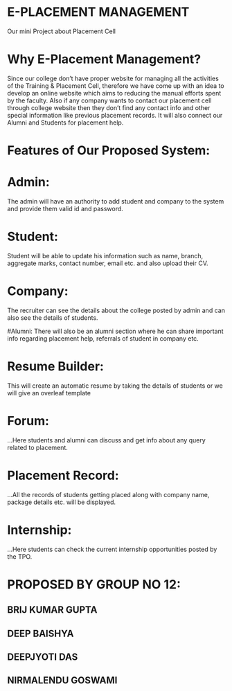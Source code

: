 # E-PLACEMENT MANAGEMENT
Our mini Project about Placement Cell

# Why E-Placement Management?
Since our college don’t have proper website for managing all the activities of the Training & Placement Cell, 
therefore we have come up with an idea to develop an online website which aims to reducing the manual efforts 
spent by the faculty. Also if any company wants to contact our placement cell through college website then they 
don’t find any contact info and other special information like previous placement records. It will also connect our 
Alumni and Students for placement help.


# Features of Our Proposed System:

# Admin: 
The admin will have an authority to add student and company to the system and
provide them valid id and password.

# Student:
Student will be able to update his information such as name, branch,
aggregate marks, contact number, email etc. and also upload their CV.

# Company: 
The recruiter can see the details about the college posted by admin and can   
also see the details of students.

#Alumni: 
There will also be an alumni section where he can share important info
regarding placement help, referrals of student in company etc.

# Resume Builder: 
This will create an automatic resume by taking the details of students or we will give an overleaf template

# Forum: 
...Here students and alumni can discuss and get info about any query related to placement.

# Placement Record: 
...All the records of students getting placed along with company name, package details etc. will be displayed.

# Internship: 
...Here students can check the current internship opportunities posted by the TPO.


# PROPOSED BY GROUP NO 12:
## BRIJ KUMAR GUPTA <br>
## DEEP BAISHYA <br>
## DEEPJYOTI DAS <br>
## NIRMALENDU GOSWAMI
